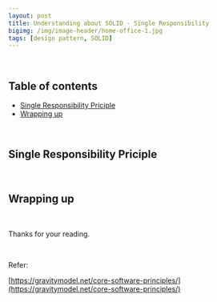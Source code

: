 ```yaml
---
layout: post
title: Understanding about SOLID - Single Responsibility
bigimg: /img/image-header/home-office-1.jpg
tags: [design pattern, SOLID]
---
```




<br>

## Table of contents
- [Single Responsibility Priciple](#single-responsibility-principle)
- [Wrapping up](#wrapping-up)



<br>

## Single Responsibility Priciple




<br>

## Wrapping up




<br>

Thanks for your reading.

<br>

Refer:

[https://gravitymodel.net/core-software-principles/](https://gravitymodel.net/core-software-principles/)